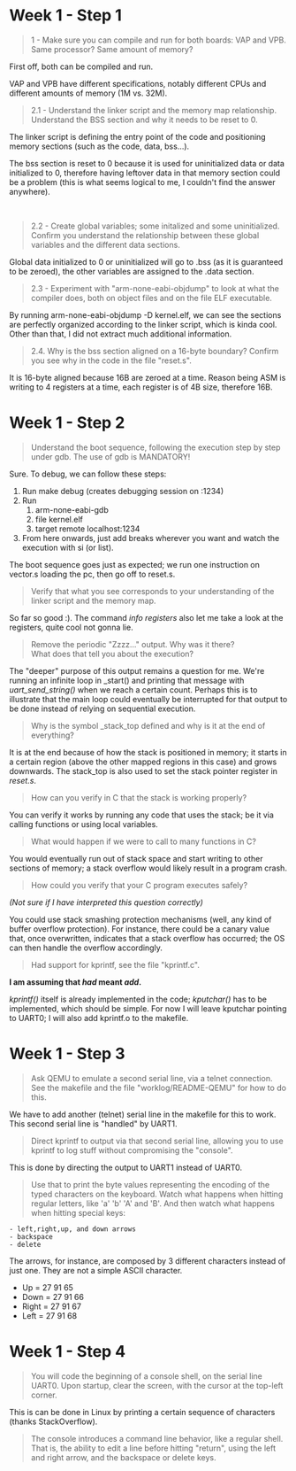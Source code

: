 # Week 1 - Step 1

> 1 - Make sure you can compile and run for both boards: VAP and VPB.
Same processor? Same amount of memory?
 
First off, both can be compiled and run. 


VAP and VPB have different specifications, notably different CPUs and different amounts of memory (1M vs. 32M).

> 2.1 - Understand the linker script and the memory map relationship. Understand the BSS section and why it needs to be reset to 0.

The linker script is defining the entry point of the code and positioning memory sections (such as the code, data, bss...). 

The bss section is reset to 0 because it is used for uninitialized data or data initialized to 0, therefore having leftover data in that memory section could be a problem (this is what seems logical to me, I couldn't find the answer anywhere).

<br>

> 2.2 - Create global variables; some initalized and some uninitialized. Confirm you understand the relationship between these global variables and the different data sections.

Global data initialized to 0 or uninitialized will go to .bss (as it is guaranteed to be zeroed), the other variables are assigned to the .data section.

> 2.3 - Experiment with "arm-none-eabi-objdump" to look at what the compiler does, both on object files and on the file ELF executable.

By running arm-none-eabi-objdump -D kernel.elf, we can see the sections are perfectly organized according to the linker script, which is kinda cool. Other than that, I did not extract much additional information.

>2.4. Why is the bss section aligned on a 16-byte boundary? Confirm you see why in the code in the file "reset.s".

It is 16-byte aligned because 16B are zeroed at a time. Reason being ASM is writing to 4 registers at a time, each register is of 4B size, therefore 16B.

# Week 1 - Step 2
> Understand the boot sequence, following the execution step by step under gdb. The use of gdb is MANDATORY!

Sure. To debug, we can follow these steps:
1. Run make debug (creates debugging session on :1234)
2. Run
    1. arm-none-eabi-gdb
    2. file kernel.elf
    3. target remote localhost:1234
3. From here onwards, just add breaks wherever you want and watch the execution with si (or list).

The boot sequence goes just as expected; we run one instruction on vector.s loading the pc, then go off to reset.s.

> Verify that what you see corresponds to your understanding of the linker script and the memory map.

So far so good :). The command *info registers* also let me take a look at the registers, quite cool not gonna lie. 

> Remove the periodic "Zzzz..." output. Why was it there?  
What does that tell you about the execution?

The "deeper" purpose of this output remains a question for me. We're running an infinite loop in _start() and printing that message with *uart_send_string()* when we reach a certain count. Perhaps this is to illustrate that the main loop could eventually be interrupted for that output to be done instead of relying on sequential execution.

> Why is the symbol _stack_top defined and why is it at the end of
everything?

It is at the end because of how the stack is positioned in memory; it starts in a certain region (above the other mapped regions in this case) and grows downwards. The stack_top is also used to set the stack pointer register in *reset.s*.

> How can you verify in C that the stack is working properly?

You can verify it works by running any code that uses the stack; be it via calling functions or using local variables.

> What would happen if we were to call to many functions in C?

You would eventually run out of stack space and start writing to other sections of memory; a stack overflow would likely result in a program crash.


> How could you verify that your C program executes safely?

*(Not sure if I have interpreted this question correctly)*

You could use stack smashing protection mechanisms (well, any kind of buffer overflow protection). For instance, there could be a canary value that, once overwritten, indicates that a stack overflow has occurred; the OS can then handle the overflow accordingly.



> Had support for kprintf, see the file "kprintf.c".

**I am assuming that *had* meant *add*.**

*kprintf()* itself is already implemented in the code; *kputchar()* has to be implemented, which should be simple. For now I will leave kputchar pointing to UART0; I will also add kprintf.o to the makefile.

# Week 1 - Step 3

> Ask QEMU to emulate a second serial line, via a telnet connection.
See the makefile and the file "worklog/README-QEMU" for how to do this.

We have to add another (telnet) serial line in the makefile for this to work. This second serial line is "handled" by UART1.

> Direct kprintf to output via that second serial line, allowing you
to use kprintf to log stuff without compromising the "console".

This is done by directing the output to UART1 instead of UART0.

> Use that to print the byte values representing the encoding
of the typed characters on the keyboard. Watch what happens
when hitting regular letters, like 'a' 'b' 'A' and 'B'.
And then watch what happens when hitting special keys:

	- left,right,up, and down arrows
	- backspace
	- delete


The arrows, for instance, are composed by 3 different characters instead of just one. They are not a simple ASCII character.
- Up = 27 91 65
- Down = 27 91 66
- Right = 27 91 67
- Left = 27 91 68

# Week 1 - Step 4
> You will code the beginning of a console shell, on the 
serial line UART0. Upon startup, clear the screen, with
the cursor at the top-left corner.

This is can be done in Linux by printing a certain sequence of characters (thanks StackOverflow).

> The console introduces a command line behavior, like a 
regular shell. That is, the ability to edit a line before 
hitting "return", using the left and right arrow, 
and the backspace or delete keys.

